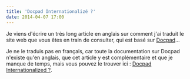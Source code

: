 ```yaml
---
title: 'Docpad Internationalizé ?'
date: 2014-04-07 17:00
---
```


Je viens d'écrire un très long article en anglais sur comment j'ai traduit le site web que vous êtes en train de consulter, qui est basé sur [Docpad](http://docpad.org/)...

Je ne le traduis pas en français, car toute la documentation sur Docpad n'existe qu'en anglais, que cet article y est complémentaire et que je manque de temps, mais vous pouvez le trouver ici : [Docpad Internationalized ?](../../en/blog/docpad-i18n).



